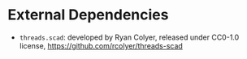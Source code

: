 # External Dependencies
* `threads.scad`: developed by Ryan Colyer, released under CC0-1.0 license, https://github.com/rcolyer/threads-scad
